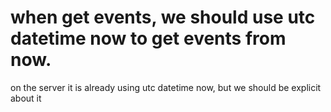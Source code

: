 # when get events, we should use utc datetime now to get events from now. 
on the server it is already using utc datetime now, but we should be explicit about it